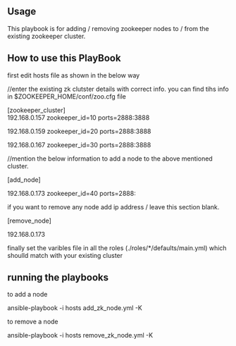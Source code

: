 
Usage
------------------------------------------------------------------------

This playbook is for adding / removing zookeeper nodes to / from the existing zookeeper cluster.


How to use this PlayBook
------------------------------------------------------------------------------------------------------------------

first edit hosts file as shown in the below way

//enter the existing zk clutster details with correct info. you can find tihs info in $ZOOKEEPER_HOME/conf/zoo.cfg file 

[zookeeper_cluster]  
192.168.0.157 zookeeper_id=10 ports=2888:3888

192.168.0.159 zookeeper_id=20 ports=2888:3888

192.168.0.167 zookeeper_id=30 ports=2888:3888

//mention the below information to add a node to the above mentioned cluster.

[add_node]

192.168.0.173 zookeeper_id=40 ports=2888:


if you want to remove any node add ip address / leave this section blank.

[remove_node]

192.168.0.173



finally set the varibles file  in all the roles (./roles/*/defaults/main.yml) which shoulld match with your existing cluster


running the playbooks 
--------------------------------

to add a  node 

ansible-playbook -i hosts add_zk_node.yml -K 

to remove a node 

ansible-playbook -i hosts remove_zk_node.yml -K 



